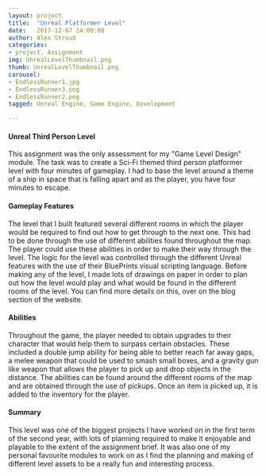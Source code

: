 ```yaml
---
layout: project
title:  "Unreal Platformer Level"
date:   2017-12-07 14:00:00
author: Alex Stroud
categories:
- project, Assignment
img: UnrealLevelThumbnail.png
thumb: UnrealLevelThumbnail.png
carousel:
- EndlessRunner1.jpg
- EndlessRunner3.png
- EndlessRunner2.png
tagged: Unreal Engine, Game Engine, Development

---
```


#### Unreal Third Person Level

This assignment was the only assessment for my "Game Level Design" module. The task was to create a Sci-Fi themed third person platformer level with four minutes of gameplay. I had to base the level around a theme of a ship in space that is falling apart and as the player, you have four minutes to escape.


#### Gameplay Features

The level that I built featured several different rooms in which the player would be required to find out how to get through to the next one. This had to be done through the use of different abilities found throughout the map. The player could use these abilities in order to make their way through the level. The logic for the level was controlled through the different Unreal features with the use of their BluePrints visual scripting language. Before making any of the level, I made lots of drawings on paper in order to plan out how the level would play and what would be found in the different rooms of the level. You can find more details on this, over on the blog section of the website.


#### Abilities

Throughout the game, the player needed to obtain upgrades to their character that would help them to surpass certain obstacles. These included a double jump ability for being able to better reach far away gaps, a melee weapon that could be used to smash small boxes, and a gravity gun like weapon that allows the player to pick up and drop objects in the distance.
The abilities can be found around the different rooms of the map and are obtained through the use of pickups. Once an item is picked up, it is added to the inventory for the player.


#### Summary
This level was one of the biggest projects I have worked on in the first term of the second year, with lots of planning required to make it enjoyable and playable to the extent of the assignment brief. It was also one of my personal favourite modules to work on as I find the planning and making of different level assets to be a really fun and interesting process.
